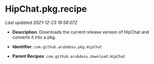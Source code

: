 # HipChat.pkg.recipe

_Last updated 2021-12-23 19:58:07Z_

- **Description**: Downloads the current release version of HipChat and converts it into a pkg.

- **Identifier**: `com.github.arubdesu.pkg.HipChat`

- **Parent Recipes**: `com.github.arubdesu.download.HipChat`